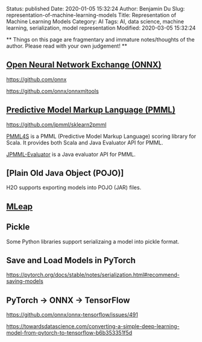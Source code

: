 Status: published
Date: 2020-01-05 15:32:24
Author: Benjamin Du
Slug: representation-of-machine-learning-models
Title: Representation of Machine Learning Models
Category: AI
Tags: AI, data science, machine learning, serialization, model representation
Modified: 2020-03-05 15:32:24

**
Things on this page are fragmentary and immature notes/thoughts of the author.
Please read with your own judgement!
**

## [Open Neural Network Exchange (ONNX)](https://onnx.ai/)

https://github.com/onnx

https://github.com/onnx/onnxmltools

## [Predictive Model Markup Language (PMML)](http://dmg.org/pmml/v4-4/GeneralStructure.html)

https://github.com/jpmml/sklearn2pmml

[PMML4S](https://github.com/autodeployai/pmml4s)
is a PMML (Predictive Model Markup Language) scoring library for Scala. It provides both Scala and Java Evaluator API for PMML.

[JPMML-Evaluator](https://github.com/jpmml/jpmml-evaluator)
is a Java evaluator API for PMML.


## [Plain Old Java Object (POJO)]

H2O supports exporting models into POJO (JAR) files.

## [MLeap](https://mleap-docs.combust.ml/)

## Pickle

Some Python libraries support serializaing a model into pickle format.

## Save and Load Models in PyTorch

https://pytorch.org/docs/stable/notes/serialization.html#recommend-saving-models

## PyTorch -> ONNX -> TensorFlow

https://github.com/onnx/onnx-tensorflow/issues/491

https://towardsdatascience.com/converting-a-simple-deep-learning-model-from-pytorch-to-tensorflow-b6b353351f5d
